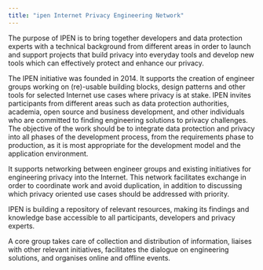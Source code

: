 ```yaml
---
title: "ipen Internet Privacy Engineering Network"
---
```


The purpose of IPEN is to bring together developers and data protection experts with a technical background from different areas in order to launch and support projects that build privacy into everyday tools and develop new tools which can effectively protect and enhance our privacy.

The IPEN initiative was founded in 2014. It supports the creation of engineer groups working on (re)-usable building blocks, design patterns and other tools for selected Internet use cases where privacy is at stake.
IPEN invites participants from different areas such as data protection authorities, academia, open source and business development, and other individuals who are committed to finding engineering solutions to privacy challenges. The objective of the work should be to integrate data protection and privacy into all phases of the development process, from the requirements phase to production, as it is most appropriate for the development model and the application environment.

It supports networking between engineer groups and existing initiatives for engineering privacy into the Internet. This network facilitates exchange in order to coordinate work and avoid duplication, in addition to discussing which privacy oriented use cases should be addressed with priority.

IPEN is building a repository of relevant resources, making its findings and knowledge base accessible to all participants, developers and privacy experts.

A core group takes care of collection and distribution of information, liaises with other relevant initiatives, facilitates the dialogue on engineering solutions, and organises online and offline events.


